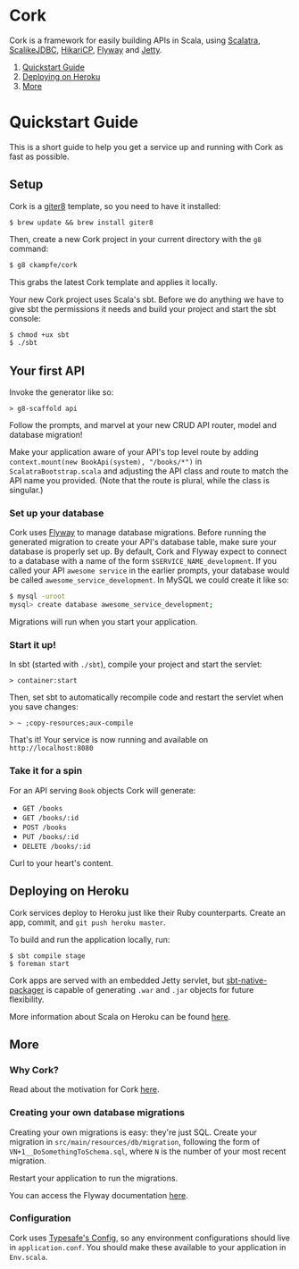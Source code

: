 # Cork #

Cork is a framework for easily building APIs in Scala, using [Scalatra](http://scalatra.org/), [ScalikeJDBC](http://scalikejdbc.org/), [HikariCP](http://brettwooldridge.github.io/HikariCP/), [Flyway](http://flywaydb.org/) and [Jetty](http://www.eclipse.org/jetty/).

1. [Quickstart Guide](#quickstart-guide)
2. [Deploying on Heroku](#deploying-on-heroku)
3. [More](#more)

# Quickstart Guide #

This is a short guide to help you get a service up and running with Cork as fast as possible.

## Setup ##

Cork is a [giter8](https://github.com/n8han/giter8) template, so you need to have it installed:

```
$ brew update && brew install giter8
```

Then, create a new Cork project in your current directory with the `g8` command:
```sh
$ g8 ckampfe/cork
```

This grabs the latest Cork template and applies it locally.

Your new Cork project uses Scala's sbt. Before we do anything we have to give sbt the permissions it needs and build your project and start the sbt console:

```sh
$ chmod +ux sbt
$ ./sbt
```

## Your first API ##

Invoke the generator like so:
```
> g8-scaffold api
```

Follow the prompts, and marvel at your new CRUD API router, model and database migration!

Make your application aware of your API's top level route by adding  
`context.mount(new BookApi(system), "/books/*")` in `ScalatraBootstrap.scala` and adjusting the API class and route to match the API name you provided. (Note that the route is plural, while the class is singular.)

### Set up your database ###

Cork uses [Flyway](http://flywaydb.org/) to manage database migrations. Before running the generated migration to create your API's database table, make sure your database is properly set up. By default, Cork and Flyway expect to connect to a database with a name of the form `$SERVICE_NAME_development`. If you called your API `awesome service` in the earlier prompts, your database would be called `awesome_service_development`. In MySQL we could create it like so:
```sh
$ mysql -uroot
mysql> create database awesome_service_development;
```

Migrations will run when you start your application.


### Start it up! ###

In sbt (started with `./sbt`), compile your project and start the servlet: 

```
> container:start
```
Then, set sbt to automatically recompile code and restart the servlet when you save changes:

```
> ~ ;copy-resources;aux-compile
```

That's it! Your service is now running and available on `http://localhost:8080`

### Take it for a spin ###

For an API serving `Book` objects Cork will generate:

- `GET /books`
- `GET /books/:id`
- `POST /books`
- `PUT /books/:id`
- `DELETE /books/:id`

Curl to your heart's content.

## Deploying on Heroku ##

Cork services deploy to Heroku just like their Ruby counterparts. Create an app, commit, and `git push heroku master`.

To build and run the application locally, run:

```
$ sbt compile stage
$ foreman start
```

Cork apps are served with an embedded Jetty servlet, but [sbt-native-packager](https://github.com/sbt/sbt-native-packager) is capable of generating `.war` and `.jar` objects for future flexibility.

More information about Scala on Heroku can be found [here](https://devcenter.heroku.com/articles/scala-support).

## More ##

### Why Cork? ###

Read about the motivation for Cork [here](https://tech.bellycard.com/blog/rest-apis-in-scala/).

### Creating your own database migrations ###

Creating your own migrations is easy: they're just SQL. Create your migration in `src/main/resources/db/migration`, following the form of `VN+1__DoSomethingToSchema.sql`, where `N` is the number of your most recent migration.

Restart your application to run the migrations.

You can access the Flyway documentation [here](http://flywaydb.org/documentation/).

### Configuration ###

Cork uses [Typesafe's Config](https://github.com/typesafehub/config), so any
environment configurations should live in `application.conf`. You should make
these available to your application in `Env.scala`.
